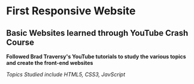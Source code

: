 # First Responsive Website
## Basic Websites learned through YouTube Crash Course

**Followed Brad Traversy's YouTube tutorials to study the various topics and create the front-end websites**

*Topics Studied include HTML5, CSS3, JavScript*
